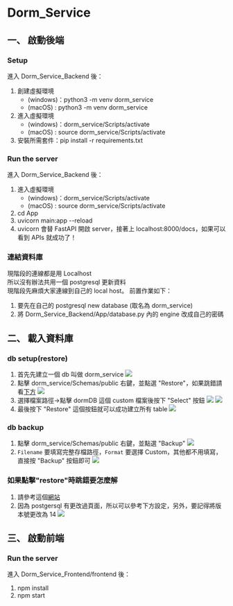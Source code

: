 # Dorm_Service

## 一、 啟動後端
### Setup
進入 Dorm_Service_Backend 後：
1. 創建虛擬環境 
    - (windows)：python3 -m venv dorm_service
    - (macOS) : python3 -m venv dorm_service
2. 進入虛擬環境
    - (windows)：dorm_service/Scripts/activate
    - (macOS) : source dorm_service/Scripts/activate
3. 安裝所需套件：pip install -r requirements.txt

### Run the server
進入 Dorm_Service_Backend 後：
1. 進入虛擬環境
    - (windows)：dorm_service/Scripts/activate
    - (macOS) : source dorm_service/Scripts/activate
2. cd App
3. uvicorn main:app --reload
4. uvicorn 會替 FastAPI 開啟 server，接著上 localhost:8000/docs，如果可以看到 APIs 就成功了！

### 連結資料庫
現階段的連線都是用 Localhost <br>
所以沒有辦法共用一個 postgresql 更新資料<br>
現階段先麻煩大家連線到自己的 local host。
前置作業如下：<br>
1. 要先在自己的 postgresql new database (取名為 dorm_service)
2. 將 Dorm_Service_Backend/App/database.py 內的 engine 改成自己的密碼

## 二、 載入資料庫
### db setup(restore)
1. 首先先建立一個 db 叫做 dorm_service
![](https://i.imgur.com/uhqnTZL.png)
2. 點擊 dorm_service/Schemas/public 右鍵，並點選 "Restore"，如果跳錯請看[下方](###如果點擊"restore"時跳錯要怎麼解)
![](https://i.imgur.com/yk8XHG7.png)
3. 選擇檔案路徑->點擊 dormDB 這個 custom 檔案後按下 "Select" 按鈕
![](https://i.imgur.com/9xrq6nA.png)
![](https://i.imgur.com/iESySj0.png)
4. 最後按下 "Restore" 這個按鈕就可以成功建立所有 table
![](https://i.imgur.com/A630tzO.png)

### db backup
1. 點擊 dorm_service/Schemas/public 右鍵，並點選 "Backup"
![](https://i.imgur.com/A4uMUT9.png)
2. `Filename` 要填寫完整存檔路徑，`Format` 要選擇 Custom，其他都不用填寫，直接按 "Backup" 按鈕即可
![](https://i.imgur.com/32o9zD9.png)


### 如果點擊"restore"時跳錯要怎麼解
1. 請參考這個[網站](https://dba.stackexchange.com/questions/149169/binary-path-in-the-pgadmin-preferences )
2. 因為 postgersql 有更改過頁面，所以可以參考下方設定，另外，要記得將版本號更改為 14 
![](https://i.imgur.com/Wrcy1Bh.png)

## 三、 啟動前端
### Run the server
進入 Dorm_Service_Frontend/frontend 後：
1. npm install
2. npm start
